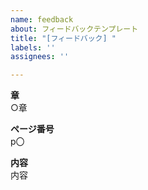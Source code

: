 ```yaml
---
name: feedback
about: フィードバックテンプレート
title: "[フィードバック] "
labels: ''
assignees: ''

---
```


**章**  
○章

**ページ番号**  
p〇

**内容**  
内容
